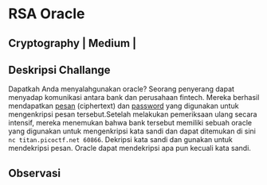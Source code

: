 # RSA Oracle
Cryptography | Medium | 
---
## Deskripsi Challange 
Dapatkah Anda menyalahgunakan oracle? Seorang penyerang dapat menyadap komunikasi antara bank dan perusahaan fintech. Mereka berhasil mendapatkan [pesan](./secret.enc) (ciphertext) dan [password](./password.enc) yang digunakan untuk mengenkripsi pesan tersebut.Setelah melakukan pemeriksaan ulang secara intensif, mereka menemukan bahwa bank tersebut memiliki sebuah oracle yang digunakan untuk mengenkripsi kata sandi dan dapat ditemukan di sini `nc titan.picoctf.net 60866`. Dekripsi kata sandi dan gunakan untuk mendekripsi pesan. Oracle dapat mendekripsi apa pun kecuali kata sandi.

## Observasi
